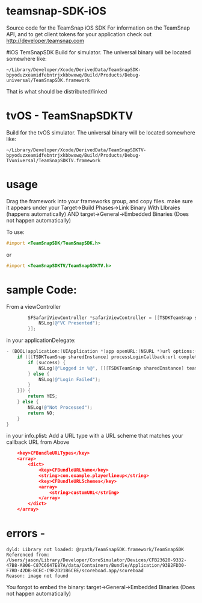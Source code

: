 # teamsnap-SDK-iOS
Source code for the TeamSnap iOS SDK
For information on the TeamSnap API, and to get client tokens for your application check out http://developer.teamsnap.com

#iOS TemSnapSDK
Build for simulator. The universal binary will be located somewhere like:
```
~/Library/Developer/Xcode/DerivedData/TeamSnapSDK-bpyoduzxeamidfebntrjxkbbwxwq/Build/Products/Debug-universal/TeamSnapSDK.framework
```

That is what should be distributed/linked

# tvOS - TeamSnapSDKTV
Build for the tvOS simulator. The universal binary will be located somewhere like:
```
~/Library/Developer/Xcode/DerivedData/TeamSnapSDKTV-bpyoduzxeamidfebntrjxkbbwxwq/Build/Products/Debug-TVuniversal/TeamSnapSDKTV.framework
```

# usage
Drag the framework into your frameworks group, and copy files. 
make sure it appears under your Target->Build Phases->Link Binary With LIbraies  (happens automatically) AND
target->General->Embedded Binaries (Does not happen automatically)

To use:
```objective-c
#import <TeamSnapSDK/TeamSnapSDK.h>
```
or
```objective-c
#import <TeamSnapSDKTV/TeamSnapSDKTV.h>
```

# sample Code:
From a viewController
```objective-c
        SFSafariViewController *safariViewController = [[TSDKTeamSnap sharedInstance] presentLoginInViewController:self animated:YES clientId:@"XXXXXXXXXXXXXXXXXX" scope:@"read+write" redirectURL:@"customURL://" completion:^{
            NSLog(@"VC Presented");
        }];
```

in your applicationDelegate:
```objective-c
- (BOOL)application:(UIApplication *)app openURL:(NSURL *)url options:(NSDictionary<NSString *,id> *)options {
    if ([[TSDKTeamSnap sharedInstance] processLoginCallback:url completion:^(bool success, NSString *message) {
        if (success) {
            NSLog(@"Logged in %@", [[[TSDKTeamSnap sharedInstance] teamSnapUser] firstName]);
        } else {
            NSLog(@"Login Failed");
        }
    }]) {
        return YES;
    } else {
        NSLog(@"Not Processed");
        return NO;
    }
}
```

in your info.plist:
Add a URL type with a URL scheme that matches your callback URL from Above
```JSON
	<key>CFBundleURLTypes</key>
	<array>
		<dict>
			<key>CFBundleURLName</key>
			<string>com.example.playerlineup</string>
			<key>CFBundleURLSchemes</key>
			<array>
				<string>customURL</string>
			</array>
		</dict>
	</array>
```


# errors - 
```
dyld: Library not loaded: @rpath/TeamSnapSDK.framework/TeamSnapSDK
Referenced from: /Users/jason/Library/Developer/CoreSimulator/Devices/CFB23620-9332-47B8-A806-C87C6647E87A/data/Containers/Bundle/Application/93B2FD30-F7BD-42DB-BCEC-C9F2D21B6CEE/scoreboad.app/scoreboad
Reason: image not found
```
  
You forgot to embed the binary:
target->General->Embedded Binaries (Does not happen automatically)

